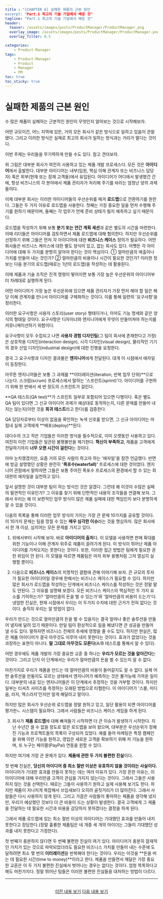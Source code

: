 ```yaml
---
title : "[CHAPTER 6] 실패한 제품의 근본 원인
excerpt: "Part.1 최고의 기술 기업에서 배운 것"
tagline: "Part.1 최고의 기술 기업에서 배운 것"
header:
  teaser: /assets/images/posts/ProductManager/ProductManager.png
  overlay_image: /assets/images/posts/ProductManager/ProductManager.png
  overlay_filter: 0.5

categories:
    - Product-Manager
tags:
    - Product-Manager
    - Product
    - Manager
    - PM
toc: true
toc_sticky: true
---
```


# 실패한 제품의 근본 원인

수 많은 제품이 실패하는 근본적인 원인이 무엇인지 알아보는 것으로 시작해보자.

어떤 규모이건, 어느 지역에 있든, 거의 모든 회사가 같은 방식으로 일하고 있음이 관찰됐다. 그리고 이러한 방식은 실제로 최고의 회사가 일하는 방식과는 거리가 멀다는 것이다.

이번 주제는 우리들을 무기력하게 만들 수도 있다. 참고 견뎌보자.

위 그림은 대부분 회사가 여전히 사용하고 있는 제품 개발 프로세스다. 모든 것은 **아이디어**에서 출발한다. 대부분 아이디어는 내부(임원, 핵심 이해 관계자 또는 비즈니스 담당자) 혹은 외부(현재 또는 잠재 고객들)에서 유입된다. 아이디어가 어디에서 발생했건 간에, 항상 비즈니스의 각 분야에서 제품 관리자가 처리해 주기를 바라는 엄청난 양의 과제들이다.

이제 대부분 회사는 이러한 아이디어들의 우선순위를 매겨 **로드맵**으로 전환하기를 원한다. 그들은 두 가지 이유로 로드맵을 사용한다. 첫째는 가장 중요한 일을 먼저 수행해 주기를 원하기 때문이며, 둘째는 각 업무가 언제 준비 상태가 될지 예측하고 싶기 때문이다.

로드맵을 작성하기 위해 보통 **분기 또는 연간 계획 세션**과 같은 별도의 시간을 마련한다. 이때 리더들은 아이디어를 검토하면서 제품 로드맵에 대해 협의한다. 하지만 우선순위를 선정하기 위해 그들은 먼저 각 아이디어에 대한 **비즈니스 케이스** 정의가 필요하다. 어떤 회사들은 비즈니스 케이스에 대한 별도 양식이 있고, 없는 회사도 있다. 어쨋든 각 아이디어에 대해 두 가지를 분명히 알아야 한다는 것이 핵심이다. ① 얼마만큼의 매출이나 가치를 만들어 내는 것인가? ② 얼마만큼의 비용이나 시간이 필요한 것인가? 이러한 정보는 다음 분기의 로드맵(때로는 1년의 로드맵)을 작성하는 데 활용된다.

이때 제품과 기술 조직은 진격 명령이 떻어지면 보통 가장 높은 우선운위의 아이디어부터 차례대로 실행하게 된다.

어떤 아이디어가 가장 높은 우선운위에 있으면 제품 관리자가 가장 먼저 해야 할 일은 해당 이해 관계자를 만나서 아이디어를 구체화하는 것이다. 이를 통해 일련의 '요구사항'을 정리한다.

이러한 요구사항은 사용자 스토리(user story) 형태이거나, 아마도 기능 명세와 같은 양식의 형태일 것이다. 요구사항은 디자이너와 엔지니어에게 무엇이 만들어져야 하는지를 커뮤니케이션하기 위함이다.

요구사항이 모두 수집되고 나면 **사용자 경험 디자인팀**(그 팀이 회사에 존재한다고 가정)은 상호작용 디자인(interaction design), 시각 디자인(visual design), 물리적인 기기의 경우 산업 디자인(industrial design)에 대한 진행을 요청한다. 

경국 그 요구사항과 디자인 결과물은 **엔지니어**에게 전달된다. 대개 이 시점에서 애자일이 등장한다. 

아무튼 엔지니어들은 보통 그 과제를 **이터레이션(iteration, 반복 업무 단위)**으로 나눈다. 스크럼(scrum) 프로세스에서 말하는 '스프린트(sprint)'다. 아이디어를 구현하기 위해 한 번에서 세 번 정도의 스프린트가 걸린다.

**QA 테스트(QA test)**가 스프린트 일부로 포함되어 있으면 다행이다. 혹은 별도 QA 팀이 있다면 그 신규 아이디어 과제가 예상대로 동작하는지, 다른 문제를 만들어 내지는 않는지(이런 것을 **회귀 테스트**라고 한다)를 검증한다.

QA 담당자로부터 이상이 없음을 확인하는 녹색 신호를 받으면, 그 신규 아이디어는 마침내 실제 고객에게 **배포(deploy)**된다.

대다수의 크고 작은 기업들은 이러한 방식을 필수적으로, 이미 오랫동안 사용하고 있다. 여전히 이런 기업들은 일관된 불평불만을 제기한다. **혁신이 부족하고**, 제품을 고객에게 전달하기까지 **너무 오랜 시간이 걸린다**는 것이다.

아마 눈치챘겠지만, 요즘 거의 모든 사람이 하고자 하는 '애자일'을 잠깐 언급했다. 반면에 방금 설명했던 상황은 완전히 **'폭포수(waterfall)'** 프로세스에 대한 것이었다. 엔지니어 관점에서 말하자면 그들은 보통 주어진 폭포수 프로세스의 환경에서 할 수 있는 최대한의 애자일을 실천하고 있다.

앞서 설명한 것이 대부분 팀이 하는 방식인 것은 알겠다. 그런데 왜 이것이 수많은 실패의 필연적인 이유인가? 그 이유를 찾기 위해 단편적인 내용의 조각들을 연결해 보자. 그래서 우리는 왜 이 보편적인 업무 방식이 많은 제품 실패에 대한 책임인지 보다 분명하게 알 수 있을 것이다.

다음의 목록을 통해 이러한 업무 방식이 가지는 가장 큰 문제 10가지를 공유할 것이다. 이 10가지 문제는 팀을 망칠 수 있는 **매우 심각한 이슈**라는 것을 명심하자. 많은 회사에서 한 개 이상, 심지어는 모든 문제를 가지고 있다.

1. 위에서부터 시작해 보자. 바로 **아이디어의 출처**다. 이 모델을 사용하면 판매 확대를 위한 기능이나 이해 관계자 위주로 재품이 끌려가게 된다. 이 방식이 뛰어난 제품 아이디어를 가져오지는 못한다는 것이다. 또한, 이러한 접근 방법은 팀에게 필요한 권한 위임이 안 된다. 이 모델을 따르면 제품팀은 마치 외부 용병처럼 그저 열심히 실행할 뿐이다.

2. 다음으로 **비즈니스 케이스**의 치명적인 결함에 관해 이야기해 보자. 큰 규모의 투자가 필요한 아이디어일 경우에 한해서는 비즈니스 케이스가 필요할 수 있다. 하지만 많은 회사가 로드맵을 작성하는 단계에서 비즈니스 케이스를 작성하는 것은 정말 말도 안된다. 그 이유를 설명해 보겠다. 모든 비즈니스 케이스의 핵심적인 두 가지 요소를 기억하는가? '얼마만큼의 돈을 벌 수 있는가'와 '얼마만큼의 비용이 드는가'다. 냉엄한 진실은, 현재 시점에서 우리는 이 두가지 수치에 대한 근거가 전혀 없다는 것이다. 솔직히 우리는 알 방법이 없다.

우리가 만드는 것으로 얼마만큼의 돈을 벌 수 있을지는 결국 얼마나 좋은 솔루션을 만들어 낼지에 달려 있기 때문이다. 만일 팀이 환상적으로 일을 해냈다면 큰 성공을 만들어 낼 수도 있다. 말하자면 비즈니스 전체의 추세에 영향을 줄 수도 있다. 하지만 현실은, 많은 제품 아이디어가 결국 아무것도 이루어 내지 못한다는 것이다. 효과가 없었다는 것을 과장하는 표현이 아니다. **말 그대로 아무것도 모른다**(A/B 테스트를 통해서 알 수 있다).

어떤 경우에도 제품 개발의 가장 중요한 교훈 중 하나는 **우리가 모르는 것을 알아간다**는 것이다. 그리고 단지 이 단계에서는 우리가 얼마만큼의 돈을 벌 수 있는지 알 수 없다.

마찬가지로 우리가 제품을 만드는 데 얼마만큼의 비용이 들어갈지도 알 수 없다. 실제 어떤 솔루션을 만들지도 모르는 상태에서 엔지니어가 예측하는 것은 불가능에 가까운 일이다. 대부분의 내공 있는 엔지니어들은 이 단계에서 추정하는 것을 거부할 것이다. 하지만 일부는 티셔츠 사이즈를 측정하는 오래된 방법으로 타협한다. 이 아이디어가 '스몰, 미디움, 라지, 엑스라지'인지만 알게 해달라고 말이다.

하지만 많은 회사가 우선순위 로드맵을 정말 원하고 있고, 일단 활용이 되면 아이디어를 평가한ㄴ 시스템이 필요하다. 그래서 사람들은 비즈니스 케이스 게임을 하게 된다.

3. 회사가 **제품 로드맵**에 대해 빠져들기 시작하면 더 큰 이슈가 발생하기 시작한다. 지난 수년간 셀 수 없을 정도로 많은 로드맵을 보아 왔으며, 대부분은 우선순위가 정해진 기능과 프로젝트들의 목록이 구성되어 있었다. 예를 들어 마케팅은 특정 캠페인을 위해 이런 기능을 원하고, 영업은 새로운 고객을 확보하기 위해 저 기능을 원하며, 또 누구는 페이팔(PayPal) 연동을 원할 수 있다.

하지만 여기에 가장 큰 문제가 있다. **제품에 관한 두 가지 불편한 진실**이다. 

첫 번째 진실은, **당신의 아이디어 중 최소 절반 이상은 유효하지 않을 것이라는 사실이다.** 아이디어가 기대한 효과를 만들지 못하는 데는 여러 이유가 있다. 가장 흔한 이유는, 이 아이디어에 대해 우리만큼 고객이 관심을 가지지 않는다는 것이다. 그래서 그들은 사용하지 않는 것을 선택한다. 때로는 그들이 사용하기 원하고 실제 사용해 보기도 한다. 하지만 제품이 지나치게 복잡해서 쓰임새보다 오히려 골칫거리가 더 많아진다. 그래서 사람들은 다시 사용하지 않게 된다. 그리고 가끔은 사람들이 좋아하는 제품을 생각해 냈지만, 우리가 예상했던 것보다 더 큰 비용이 드는 상황이 발생한다. 결국 고객에게 그 제품을 전달하는 데 필요한 시간과 비용을 감당하지 못하겠다는 결정을 하게 된다.

그래서 제품 로드맵에 있는 최소 절반 이상의 아이디어는 기대했던 효과를 만들어 내지 못한다고 장담한다.(정말 훌륭한 제품팀은 네 개중 세 개의 아이더는 그들이 기대했던 성과를 내지 못한다고 가정한다).

첫 번째가 충분하지 않다면 두 번째 불편한 진실이 여기 있다. 아이디어가 충분히 잠재적인 가치가 있는 것으로 파악되었더라도 필요한 비즈니스 가치를 만들어 내는 수준에 도달하려면 최소 몇 번의 **이터레이션**을 반복해야 한다는 것이다. 우리는 이것을 **돈을 버는 데 필요한 시간(time to money)**이라고 한다. 제품을 만들면서 깨달은 가장 중요한 교훈은 이 두 가지 불편한 진실에서 벗어나는 경우는 없다는 것이다. 엄청 똑똑하다고 해도 마찬가지다. 정말 뛰어난 팀들은 이러한 불편한 진실들을 대처하는 방법이 다르다. 

---

<br/>
<center>
<a href="https://sanghyuk.dev/Product-Manager/7/" class="btn btn--info">이전 내용 보기</a>
<a href="https://sanghyuk.dev/Product-Manager/9/" class="btn btn--info">다음 내용 보기</a>
</center>